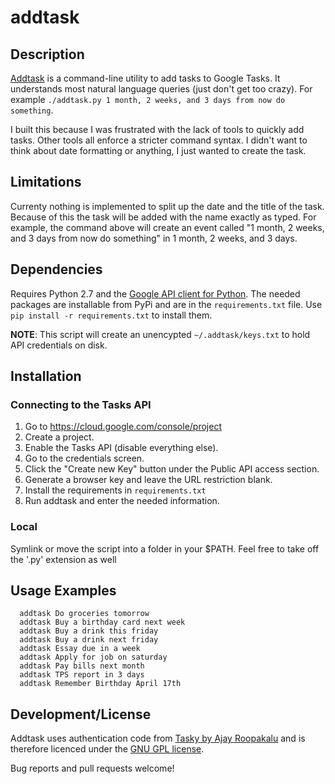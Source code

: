 # addtask

## Description
[Addtask](https://github.com/pr0ps/addtask) is a command-line utility to add tasks to Google Tasks. It understands most natural language queries (just don't get too crazy).
For example `./addtask.py 1 month, 2 weeks, and 3 days from now do something`.

I built this because I was frustrated with the lack of tools to quickly add tasks.
Other tools all enforce a stricter command syntax.
I didn't want to think about date formatting or anything, I just wanted to create the task.

## Limitations
Currenty nothing is implemented to split up the date and the title of the task.
Because of this the task will be added with the name exactly as typed.
For example, the command above will create an event called "1 month, 2 weeks, and 3 days from now do something" in 1 month, 2 weeks, and 3 days.

## Dependencies
Requires Python 2.7 and the [Google API client for Python](http://code.google.com/p/google-api-python-client/).
The needed packages are installable from PyPi and are in the `requirements.txt` file. Use `pip install -r requirements.txt` to install them.

**NOTE**: This script will create an unencypted `~/.addtask/keys.txt` to hold API credentials on disk.

## Installation

### Connecting to the Tasks API
1. Go to https://cloud.google.com/console/project
2. Create a project.
3. Enable the Tasks API (disable everything else).
4. Go to the credentials screen.
5. Click the "Create new Key" button under the Public API access section.
6. Generate a browser key and leave the URL restriction blank.
7. Install the requirements in `requirements.txt`
7. Run addtask and enter the needed information.

### Local

Symlink or move the script into a folder in your $PATH. Feel free to take off the '.py' extension as well
      
## Usage Examples

      addtask Do groceries tomorrow
      addtask Buy a birthday card next week   
      addtask Buy a drink this friday
      addtask Buy a drink next friday
      addtask Essay due in a week
      addtask Apply for job on saturday
      addtask Pay bills next month
      addtask TPS report in 3 days
      addtask Remember Birthday April 17th

## Development/License
Addtask uses authentication code from [Tasky by Ajay Roopakalu](https://github.com/jrupac/tasky) and is therefore licenced under the [GNU GPL license](http://www.gnu.org/licenses/gpl.txt).

Bug reports and pull requests welcome!
